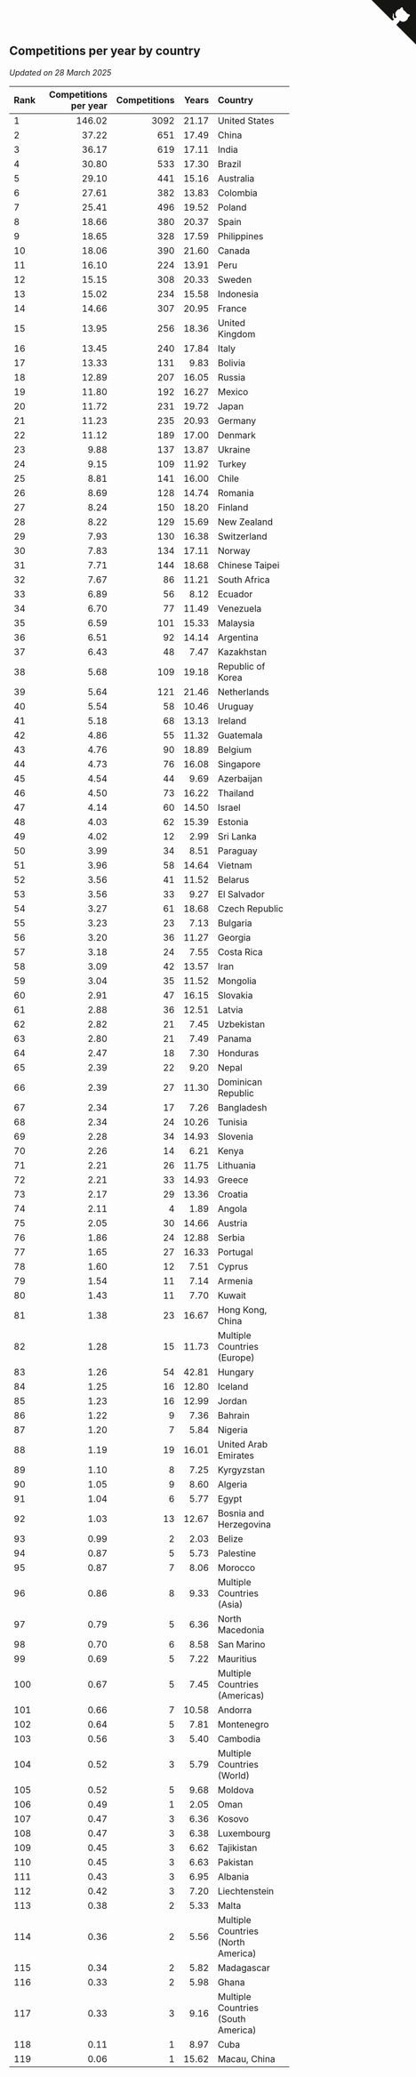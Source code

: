## Competitions per year by country

*Updated on 28 March 2025*

| Rank | Competitions per year | Competitions | Years | Country |
| :--- | ---: | ---: | ---: | :--- |
| 1 | 146.02 | 3092 | 21.17 | United States |
| 2 | 37.22 | 651 | 17.49 | China |
| 3 | 36.17 | 619 | 17.11 | India |
| 4 | 30.80 | 533 | 17.30 | Brazil |
| 5 | 29.10 | 441 | 15.16 | Australia |
| 6 | 27.61 | 382 | 13.83 | Colombia |
| 7 | 25.41 | 496 | 19.52 | Poland |
| 8 | 18.66 | 380 | 20.37 | Spain |
| 9 | 18.65 | 328 | 17.59 | Philippines |
| 10 | 18.06 | 390 | 21.60 | Canada |
| 11 | 16.10 | 224 | 13.91 | Peru |
| 12 | 15.15 | 308 | 20.33 | Sweden |
| 13 | 15.02 | 234 | 15.58 | Indonesia |
| 14 | 14.66 | 307 | 20.95 | France |
| 15 | 13.95 | 256 | 18.36 | United Kingdom |
| 16 | 13.45 | 240 | 17.84 | Italy |
| 17 | 13.33 | 131 | 9.83 | Bolivia |
| 18 | 12.89 | 207 | 16.05 | Russia |
| 19 | 11.80 | 192 | 16.27 | Mexico |
| 20 | 11.72 | 231 | 19.72 | Japan |
| 21 | 11.23 | 235 | 20.93 | Germany |
| 22 | 11.12 | 189 | 17.00 | Denmark |
| 23 | 9.88 | 137 | 13.87 | Ukraine |
| 24 | 9.15 | 109 | 11.92 | Turkey |
| 25 | 8.81 | 141 | 16.00 | Chile |
| 26 | 8.69 | 128 | 14.74 | Romania |
| 27 | 8.24 | 150 | 18.20 | Finland |
| 28 | 8.22 | 129 | 15.69 | New Zealand |
| 29 | 7.93 | 130 | 16.38 | Switzerland |
| 30 | 7.83 | 134 | 17.11 | Norway |
| 31 | 7.71 | 144 | 18.68 | Chinese Taipei |
| 32 | 7.67 | 86 | 11.21 | South Africa |
| 33 | 6.89 | 56 | 8.12 | Ecuador |
| 34 | 6.70 | 77 | 11.49 | Venezuela |
| 35 | 6.59 | 101 | 15.33 | Malaysia |
| 36 | 6.51 | 92 | 14.14 | Argentina |
| 37 | 6.43 | 48 | 7.47 | Kazakhstan |
| 38 | 5.68 | 109 | 19.18 | Republic of Korea |
| 39 | 5.64 | 121 | 21.46 | Netherlands |
| 40 | 5.54 | 58 | 10.46 | Uruguay |
| 41 | 5.18 | 68 | 13.13 | Ireland |
| 42 | 4.86 | 55 | 11.32 | Guatemala |
| 43 | 4.76 | 90 | 18.89 | Belgium |
| 44 | 4.73 | 76 | 16.08 | Singapore |
| 45 | 4.54 | 44 | 9.69 | Azerbaijan |
| 46 | 4.50 | 73 | 16.22 | Thailand |
| 47 | 4.14 | 60 | 14.50 | Israel |
| 48 | 4.03 | 62 | 15.39 | Estonia |
| 49 | 4.02 | 12 | 2.99 | Sri Lanka |
| 50 | 3.99 | 34 | 8.51 | Paraguay |
| 51 | 3.96 | 58 | 14.64 | Vietnam |
| 52 | 3.56 | 41 | 11.52 | Belarus |
| 53 | 3.56 | 33 | 9.27 | El Salvador |
| 54 | 3.27 | 61 | 18.68 | Czech Republic |
| 55 | 3.23 | 23 | 7.13 | Bulgaria |
| 56 | 3.20 | 36 | 11.27 | Georgia |
| 57 | 3.18 | 24 | 7.55 | Costa Rica |
| 58 | 3.09 | 42 | 13.57 | Iran |
| 59 | 3.04 | 35 | 11.52 | Mongolia |
| 60 | 2.91 | 47 | 16.15 | Slovakia |
| 61 | 2.88 | 36 | 12.51 | Latvia |
| 62 | 2.82 | 21 | 7.45 | Uzbekistan |
| 63 | 2.80 | 21 | 7.49 | Panama |
| 64 | 2.47 | 18 | 7.30 | Honduras |
| 65 | 2.39 | 22 | 9.20 | Nepal |
| 66 | 2.39 | 27 | 11.30 | Dominican Republic |
| 67 | 2.34 | 17 | 7.26 | Bangladesh |
| 68 | 2.34 | 24 | 10.26 | Tunisia |
| 69 | 2.28 | 34 | 14.93 | Slovenia |
| 70 | 2.26 | 14 | 6.21 | Kenya |
| 71 | 2.21 | 26 | 11.75 | Lithuania |
| 72 | 2.21 | 33 | 14.93 | Greece |
| 73 | 2.17 | 29 | 13.36 | Croatia |
| 74 | 2.11 | 4 | 1.89 | Angola |
| 75 | 2.05 | 30 | 14.66 | Austria |
| 76 | 1.86 | 24 | 12.88 | Serbia |
| 77 | 1.65 | 27 | 16.33 | Portugal |
| 78 | 1.60 | 12 | 7.51 | Cyprus |
| 79 | 1.54 | 11 | 7.14 | Armenia |
| 80 | 1.43 | 11 | 7.70 | Kuwait |
| 81 | 1.38 | 23 | 16.67 | Hong Kong, China |
| 82 | 1.28 | 15 | 11.73 | Multiple Countries (Europe) |
| 83 | 1.26 | 54 | 42.81 | Hungary |
| 84 | 1.25 | 16 | 12.80 | Iceland |
| 85 | 1.23 | 16 | 12.99 | Jordan |
| 86 | 1.22 | 9 | 7.36 | Bahrain |
| 87 | 1.20 | 7 | 5.84 | Nigeria |
| 88 | 1.19 | 19 | 16.01 | United Arab Emirates |
| 89 | 1.10 | 8 | 7.25 | Kyrgyzstan |
| 90 | 1.05 | 9 | 8.60 | Algeria |
| 91 | 1.04 | 6 | 5.77 | Egypt |
| 92 | 1.03 | 13 | 12.67 | Bosnia and Herzegovina |
| 93 | 0.99 | 2 | 2.03 | Belize |
| 94 | 0.87 | 5 | 5.73 | Palestine |
| 95 | 0.87 | 7 | 8.06 | Morocco |
| 96 | 0.86 | 8 | 9.33 | Multiple Countries (Asia) |
| 97 | 0.79 | 5 | 6.36 | North Macedonia |
| 98 | 0.70 | 6 | 8.58 | San Marino |
| 99 | 0.69 | 5 | 7.22 | Mauritius |
| 100 | 0.67 | 5 | 7.45 | Multiple Countries (Americas) |
| 101 | 0.66 | 7 | 10.58 | Andorra |
| 102 | 0.64 | 5 | 7.81 | Montenegro |
| 103 | 0.56 | 3 | 5.40 | Cambodia |
| 104 | 0.52 | 3 | 5.79 | Multiple Countries (World) |
| 105 | 0.52 | 5 | 9.68 | Moldova |
| 106 | 0.49 | 1 | 2.05 | Oman |
| 107 | 0.47 | 3 | 6.36 | Kosovo |
| 108 | 0.47 | 3 | 6.38 | Luxembourg |
| 109 | 0.45 | 3 | 6.62 | Tajikistan |
| 110 | 0.45 | 3 | 6.63 | Pakistan |
| 111 | 0.43 | 3 | 6.95 | Albania |
| 112 | 0.42 | 3 | 7.20 | Liechtenstein |
| 113 | 0.38 | 2 | 5.33 | Malta |
| 114 | 0.36 | 2 | 5.56 | Multiple Countries (North America) |
| 115 | 0.34 | 2 | 5.82 | Madagascar |
| 116 | 0.33 | 2 | 5.98 | Ghana |
| 117 | 0.33 | 3 | 9.16 | Multiple Countries (South America) |
| 118 | 0.11 | 1 | 8.97 | Cuba |
| 119 | 0.06 | 1 | 15.62 | Macau, China |


<a href="https://github.com/JustinTimeCuber/wca_statistics" class="github-corner" aria-label="View source on Github"><svg width="80" height="80" viewBox="0 0 250 250" style="fill:#151513; color:#fff; position: absolute; top: 0; border: 0; right: 0;" aria-hidden="true"><path d="M0,0 L115,115 L130,115 L142,142 L250,250 L250,0 Z"></path><path d="M128.3,109.0 C113.8,99.7 119.0,89.6 119.0,89.6 C122.0,82.7 120.5,78.6 120.5,78.6 C119.2,72.0 123.4,76.3 123.4,76.3 C127.3,80.9 125.5,87.3 125.5,87.3 C122.9,97.6 130.6,101.9 134.4,103.2" fill="currentColor" style="transform-origin: 130px 106px;" class="octo-arm"></path><path d="M115.0,115.0 C114.9,115.1 118.7,116.5 119.8,115.4 L133.7,101.6 C136.9,99.2 139.9,98.4 142.2,98.6 C133.8,88.0 127.5,74.4 143.8,58.0 C148.5,53.4 154.0,51.2 159.7,51.0 C160.3,49.4 163.2,43.6 171.4,40.1 C171.4,40.1 176.1,42.5 178.8,56.2 C183.1,58.6 187.2,61.8 190.9,65.4 C194.5,69.0 197.7,73.2 200.1,77.6 C213.8,80.2 216.3,84.9 216.3,84.9 C212.7,93.1 206.9,96.0 205.4,96.6 C205.1,102.4 203.0,107.8 198.3,112.5 C181.9,128.9 168.3,122.5 157.7,114.1 C157.9,116.9 156.7,120.9 152.7,124.9 L141.0,136.5 C139.8,137.7 141.6,141.9 141.8,141.8 Z" fill="currentColor" class="octo-body"></path></svg></a><style>.github-corner:hover .octo-arm{animation:octocat-wave 560ms ease-in-out}@keyframes octocat-wave{0%,100%{transform:rotate(0)}20%,60%{transform:rotate(-25deg)}40%,80%{transform:rotate(10deg)}}@media (max-width:500px){.github-corner:hover .octo-arm{animation:none}.github-corner .octo-arm{animation:octocat-wave 560ms ease-in-out}}</style>
